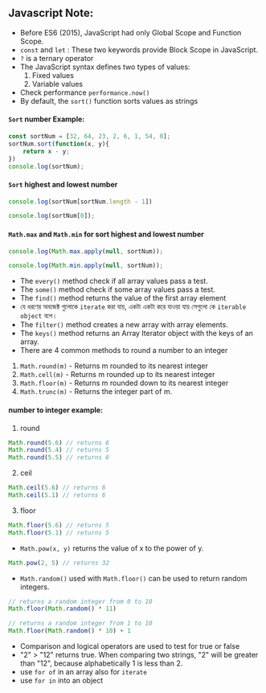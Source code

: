 ## Javascript Note:

- Before ES6 (2015), JavaScript had only Global Scope and Function Scope.
- `const` and `let` : These two keywords provide Block Scope in JavaScript.
- `?` is a ternary operator
- The JavaScript syntax defines two types of values:
  1. Fixed values
  2. Variable values
- Check performance `performance.now()`
- By default, the `sort()` function sorts values as strings
#### `Sort` number Example:
``` javascript
const sortNum = [32, 64, 23, 2, 6, 1, 54, 0];
sortNum.sort(function(x, y){
    return x - y;
})
console.log(sortNum);
```
#### `Sort` highest and lowest number
``` javascript
console.log(sortNum[sortNum.length - 1])
```
``` javascript
console.log(sortNum[0]);
```
#### `Math.max` and `Math.min` for sort highest and lowest number
``` javascript
console.log(Math.max.apply(null, sortNum));
```
``` javascript
console.log(Math.min.apply(null, sortNum));
```
- The `every()` method check if all array values pass a test.
- The `some()` method check if some array values pass a test.
- The `find()` method returns the value of the first array element
- যে ধরণের অবজেক্ট গুলোকে `iterate` করা যায়, একটা একটা করে যাওয়া যায় সেগুলো কে `iterable object` বলে।
- The `filter()` method creates a new array with array elements.
- The `keys()` method returns an Array Iterator object with the keys of an array.
- There are 4 common methods to round a number to an integer
 1. `Math.round(m)` - Returns m rounded to its nearest integer
 2. `Math.cell(m)` - Returns m rounded up to its nearest integer
 3. `Math.floor(m)` - Returns m rounded down to its nearest integer
 4. `Math.trunc(m)` - Returns the integer part of m.
 #### number to integer example:
 1. round
 ``` javascript
Math.round(5.6) // returns 6
Math.round(5.4) // returns 5
Math.round(5.5) // returns 6
```
 2. ceil
 ``` javascript
Math.ceil(5.6) // returns 6
Math.ceil(5.1) // returns 6
```
3. floor
 ``` javascript
Math.floor(5.6) // returns 5
Math.floor(5.1) // returns 5
```
- `Math.pow(x, y)` returns the value of x to the power of y.
``` javascript
Math.pow(2, 5) // returns 32
```
- `Math.random()` used with `Math.floor()` can be used to return random integers.
``` javascript
// returns a random integer from 0 to 10
Math.floor(Math.random() * 11)
```
``` javascript
// returns a random integer from 1 to 10
Math.floor(Math.random() * 10) + 1
```
- Comparison and logical operators are used to test for true or false
- "2" > "12" returns true. When comparing two strings, "2" will be greater than "12", because alphabetically 1 is less than 2.
- use `for of` in an array also for `iterate`
- use `for in` into an object